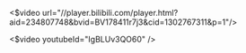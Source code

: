 <$video url="//player.bilibili.com/player.html?aid=234807748&bvid=BV178411r7j3&cid=1302767311&p=1"/>

<$video youtubeId="IgBLUv3QO60" />